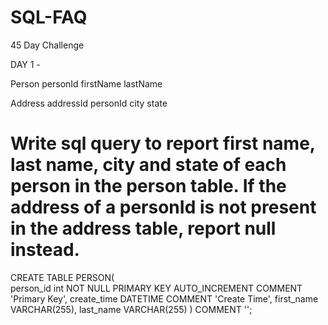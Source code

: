 # SQL-FAQ
45 Day Challenge

DAY 1 - 

Person
    personId
    firstName
    lastName

Address
    addressId
    personId
    city
    state

# Write sql query to report first name, last name, city and state of each person in the person table. If the address of a personId is not present in the address table, report null instead.

CREATE TABLE PERSON(  
    person_id int NOT NULL PRIMARY KEY AUTO_INCREMENT COMMENT 'Primary Key',
    create_time DATETIME COMMENT 'Create Time',
    first_name VARCHAR(255),
    last_name VARCHAR(255)
) COMMENT '';

